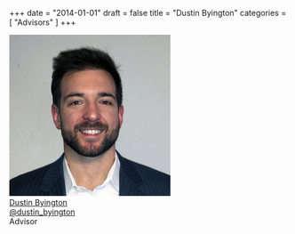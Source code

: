 +++
date = "2014-01-01"
draft = false
title = "Dustin Byington"
categories = [ "Advisors" ]
+++

<div class="portrait">
  <img src="/images/advisors/dustin-01.jpg" alt="Dustin Byington">
  <div class="label">
    <a class="twitter" href="https://twitter.com/dustin_byington" target="_blank">
      <div class="name">Dustin Byington</div>
      <div class="handle">@dustin_byington</div>
    </a>
    <div class="title">Advisor</div>
  </div>
</div>
